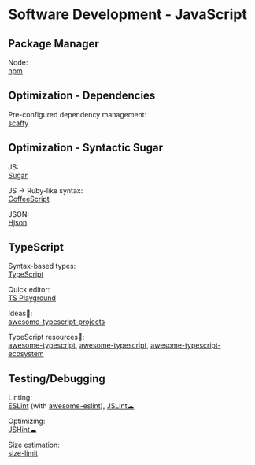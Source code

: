 # Software Development - JavaScript

## Package Manager

Node:  
[npm](https://www.npmjs.com/)

## Optimization - Dependencies

Pre-configured dependency management:  
[scaffy](https://www.npmjs.com/package/@olaolum/scaffy)

## Optimization - Syntactic Sugar

JS:  
[Sugar](https://sugarjs.com/)

JS -> Ruby-like syntax:  
[CoffeeScript](https://coffeescript.org/)

JSON:  
[Hjson](https://github.com/hjson/hjson-js)

## TypeScript

Syntax-based types:  
[TypeScript](https://www.typescriptlang.org/)

Quick editor:  
[TS Playground](https://www.typescriptlang.org/play)

Ideas💩:  
[awesome-typescript-projects](https://github.com/brookshi/awesome-typescript-projects)

TypeScript resources💩:  
[awesome-typescript](https://github.com/dzharii/awesome-typescript),
[awesome-typescript](https://github.com/lauris/awesome-typescript),
[awesome-typescript-ecosystem](https://github.com/itsdouges/awesome-typescript-ecosystem)

## Testing/Debugging

Linting:  
[ESLint](https://eslint.org/) (with [awesome-eslint](https://github.com/dustinspecker/awesome-eslint)),
[JSLint☁](https://jslint.com/)

Optimizing:  
[JSHint☁](https://jshint.com/)

Size estimation:  
[size-limit](https://github.com/ai/size-limit)
